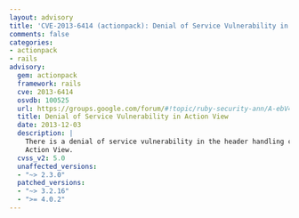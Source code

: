 ```yaml
---
layout: advisory
title: 'CVE-2013-6414 (actionpack): Denial of Service Vulnerability in Action View'
comments: false
categories:
- actionpack
- rails
advisory:
  gem: actionpack
  framework: rails
  cve: 2013-6414
  osvdb: 100525
  url: https://groups.google.com/forum/#!topic/ruby-security-ann/A-ebV4WxzKg
  title: Denial of Service Vulnerability in Action View
  date: 2013-12-03
  description: |
    There is a denial of service vulnerability in the header handling component of
    Action View.
  cvss_v2: 5.0
  unaffected_versions:
  - "~> 2.3.0"
  patched_versions:
  - "~> 3.2.16"
  - ">= 4.0.2"
---
```

